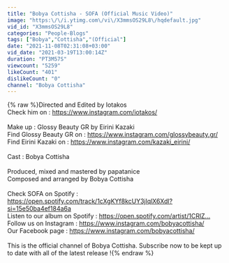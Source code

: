 ```yaml
---
title: "Bobya Cottisha - SOFA (Official Music Video)"
image: "https:\/\/i.ytimg.com\/vi\/X3mmsOS29L8\/hqdefault.jpg"
vid_id: "X3mmsOS29L8"
categories: "People-Blogs"
tags: ["Bobya","Cottisha","(Official"]
date: "2021-11-08T02:31:08+03:00"
vid_date: "2021-03-19T13:00:14Z"
duration: "PT3M57S"
viewcount: "5259"
likeCount: "401"
dislikeCount: "0"
channel: "Bobya Cottisha"
---
```

{% raw %}Directed and Edited by Iotakos<br />Check him on : <a rel="nofollow" target="blank" href="https://www.instagram.com/iotakos/">https://www.instagram.com/iotakos/</a><br /><br />Make up : Glossy Beauty GR by Eirini Kazaki<br />Find Glossy Beauty GR on  : <a rel="nofollow" target="blank" href="https://www.instagram.com/glossybeauty.gr/">https://www.instagram.com/glossybeauty.gr/</a><br />Find Eirini Kazaki on : <a rel="nofollow" target="blank" href="https://www.instagram.com/kazaki_eirini/">https://www.instagram.com/kazaki_eirini/</a><br /> <br />Cast : Bobya Cottisha<br /><br />Produced, mixed and mastered by papatanice<br />Composed and arranged by Bobya Cottisha<br /><br />Check SOFA on Spotify : <a rel="nofollow" target="blank" href="https://open.spotify.com/track/1cXgKYf8kcUY3jlqlX6Xdl?si=15e50ba4ef184a6a">https://open.spotify.com/track/1cXgKYf8kcUY3jlqlX6Xdl?si=15e50ba4ef184a6a</a><br />Listen to our album on Spotify : <a rel="nofollow" target="blank" href="https://open.spotify.com/artist/1CRlZ...​">https://open.spotify.com/artist/1CRlZ...​</a><br />Follow us on Instagram : <a rel="nofollow" target="blank" href="https://www.instagram.com/bobyacottisha/​">https://www.instagram.com/bobyacottisha/​</a><br />Our Facebook page : <a rel="nofollow" target="blank" href="https://www.instagram.com/bobyacottisha/​">https://www.instagram.com/bobyacottisha/​</a><br /><br />This is the official channel of Bobya Cottisha. Subscribe now to be kept up to date with all of the latest release !{% endraw %}
